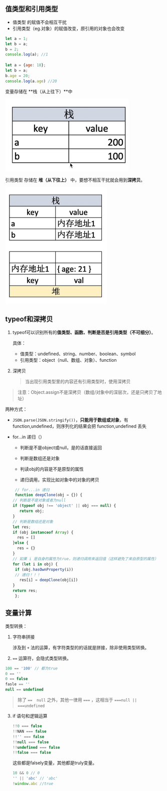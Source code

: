 ## 值类型和引用类型

- 值类型 的赋值不会相互干扰
- 引用类型（eg.对象）的赋值改变，原引用的对象也会改变

```js
let a = 1;
let b = a;
b = 2;
console.log(a); //1

let a = {age: 18};
let b = a;
b.age = 20;
console.log(a.age) //20
```

变量存储在 **栈（从上往下）**中

![image-20200215215825115](res/image-20200215215825115.png)

引用类型 存储在 **堆（从下往上）** 中，要想不相互干扰就会用到**深拷贝**。

![image-20200215220010389](res/image-20200215220010389.png)

## typeof和深拷贝

1. typeof可以识别所有的**值类型、函数、判断是否是引用类型（不可细分）**。

   具体：

   - 值类型：undefined、string、number、boolean、symbol
   - 引用类型：object（null、数组、对象）、function

2. 深拷贝

   > 当出现引用类型里的内容还有引用类型时，使用深拷贝
>
   > 注意：Object.assign不是深拷贝（数组/对象中的深层次，还是只拷贝了地址）

   两种方式：

   - `JSON.parse(JSON.stringify())`，**只能用于数组或对象**，有 function,undefined，则序列化的结果会把 function,undefined 丢失
   - for...in 递归（）
     - 判断是不是object或null，是的话直接返回
     - 判断是数组还是对象
     - 判读obj的内容是不是原型的属性
     
     - 递归调用，实现比如对象中的对象的拷贝
       
     ```js
      // for...in 递归
      function deepClone(obj = {}) {
     // 判断是不是对象或者为null
     if (typeof obj !== 'object' || obj === null) {
     	return obj;
     }
     // 判断是数组还是对象
     let res;
     if (obj instanceof Array) {
       res = []
     }else {
       res = {}
     }
     // 如果 i 是自身的属性为true，则递归调用来返回值（这样避免了来自原型的属性）
     for (let i in obj) {
      if (obj.hasOwnProperty(i))
      // 递归！！！
        res[i] = deepClone(obj[i])
     }
     return res;
      };
     ```

## 变量计算

类型转换：

1. 字符串拼接

   涉及到 `+` 法的运算，有字符类型的的话就是拼接，除非使用类型转换。

2.  `==` 运算符，会隐式类型转换。

   ```js
   100 == '100' // 都为true
   0 == ''
   0 == false
   fasle == ''
   null == undefined
   ```

   > 除了 `==  null` 之外，其他一律用 `===`  ，这相当于 `===null || ===undefined`

3. if 语句和逻辑运算

   ```js
   !!0 === false
   !!NAN === false
   !!'' === false
   !!null === false
   !!undefined === false
   !!false === false
   ```

   这些都是falsely变量，其他都是truly变量。

   ```js
   10 && 0 // 0
   '' || 'abc' // 'abc'
   !window.abc //true
   ```

   

